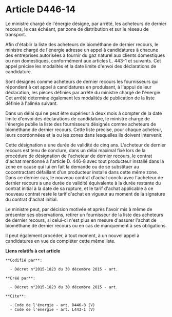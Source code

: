 # Article D446-14

Le ministre chargé de l'énergie désigne, par arrêté, les acheteurs de dernier recours, le cas échéant, par zone de
distribution et sur le réseau de transport. 

Afin d'établir la liste des acheteurs de biométhane de dernier recours, le ministre chargé de l'énergie adresse un appel à
candidatures à chacune des entreprises autorisées à fournir du gaz naturel aux clients domestiques ou non domestiques,
conformément aux articles L. 443-1 et suivants. Cet appel précise les modalités et la date limite d'envoi des déclarations de
candidature. 

Sont désignés comme acheteurs de dernier recours les fournisseurs qui répondent à cet appel à candidatures en produisant, à
l'appui de leur déclaration, les pièces définies par arrêté du ministre chargé de l'énergie. Cet arrêté détermine également
les modalités de publication de la liste définie à l'alinéa suivant. 

Dans un délai qui ne peut être supérieur à deux mois à compter de la date limite d'envoi des déclarations de candidature, le
ministre chargé de l'énergie publie la liste des fournisseurs désignés comme acheteurs de biométhane de dernier recours.
Cette liste précise, pour chaque acheteur, leurs coordonnées et la ou les zones dans lesquelles ils doivent intervenir. 

Cette désignation a une durée de validité de cinq ans. L'acheteur de dernier recours est tenu de conclure, dans un délai
maximal fixé lors de la procédure de désignation de l'acheteur de dernier recours, le contrat d'achat mentionné à l'article
D. 446-8 avec tout producteur installé dans la zone en cause qui lui en fait la demande ou de se substituer au cocontractant
défaillant d'un producteur installé dans cette même zone. Dans ce dernier cas, le nouveau contrat d'achat conclu avec
l'acheteur de dernier recours a une durée de validité équivalente à la durée restante du contrat initial à la date de sa
rupture, et le tarif d'achat applicable à ce nouveau contrat reste le tarif d'achat en vigueur au moment de la signature du
contrat d'achat initial. 

Le ministre peut, par décision motivée et après l'avoir mis à même de présenter ses observations, retirer un fournisseur de
la liste des acheteurs de dernier recours, si celui-ci n'est plus en mesure d'assurer l'achat de biométhane de dernier
recours ou en cas de manquement à ses obligations. 

Il peut également procéder, à tout moment, à un nouvel appel à candidatures en vue de compléter cette même liste.

**Liens relatifs à cet article**

	**Codifié par**:

	  - Décret n°2015-1823 du 30 décembre 2015 - art.

	**Créé par**:

	  - Décret n°2015-1823 du 30 décembre 2015 - art.

	**Cite**:

	  - Code de l'énergie - art. D446-8 (V)
	  - Code de l'énergie - art. L443-1 (V)
